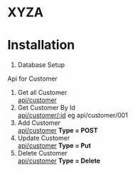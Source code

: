 # XYZA


# Installation

1) Database Setup


Api for Customer

1) Get all Customer
     <br ><a href='#'>api/customer</a>
2) Get Customer By Id
  <br /> <a href='#'>api/customer/:id</a> eg api/customer/001
3) Add Customer
 <br /> <a href='#'>api/customer</a> <strong>Type = POST</strong>
4) Update Customer
 <br /> <a href='#'>api/customer</a> <strong>Type = Put</strong>
5) Delete Customer
 <br /> <a href='#'>api/customer<a/> <strong>Type = Delete</strong>






